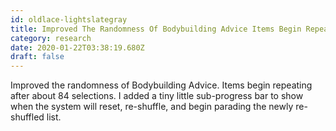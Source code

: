 ```yaml
---
id: oldlace-lightslategray
title: Improved The Randomness Of Bodybuilding Advice Items Begin Repeating After About 84 Selections I Added A Tiny Little Sub Progr
category: research
date: 2020-01-22T03:38:19.680Z
draft: false
---
```


Improved the randomness of Bodybuilding Advice. Items begin repeating after about 84 selections. I added a tiny little sub-progress bar to show when the system will reset, re-shuffle, and begin parading the newly re-shuffled list.